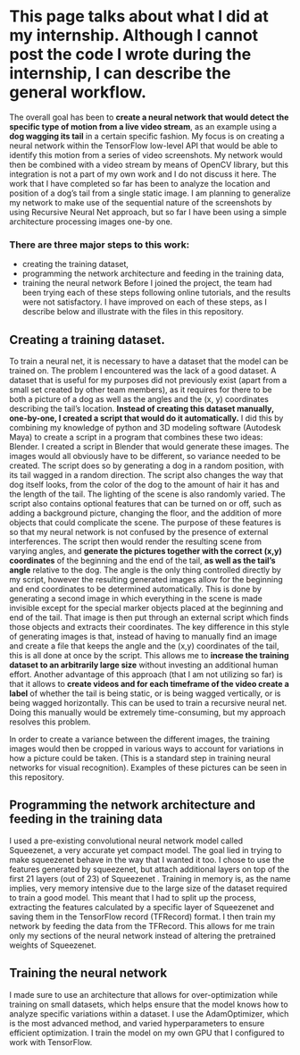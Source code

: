 # This page talks about what I did at my internship. Although I cannot post the code I wrote during the internship, I can describe the general workflow. 

The overall goal has been to **create a neural network that would detect the specific type of motion from a live video stream**, as an example using a **dog wagging its tail** in a certain specific fashion. My focus is on creating a neural network within the TensorFlow low-level API that would be able to identify this motion from a series of video screenshots. My network would then be combined with a video stream by means of OpenCV library, but this integration is not a part of my own work and I do not discuss it here. The work that I have completed so far has been to analyze the location and position of a dog’s tail from a single static image. I am planning to generalize my network to make use of the sequential nature of the screenshots by using Recursive Neural Net approach, but so far I have been using a simple architecture processing images one-by one. 

### There are three major steps to this work:
* creating the training dataset, 
* programming the network architecture and feeding in the training data, 
* training the neural network
Before I joined the project, the team had been trying each of these steps following online tutorials, and the results were not satisfactory. I have improved on each of these steps, as I describe below and illustrate with the files in this repository. 

## Creating a training dataset.
To train a neural net, it is necessary to have a dataset that the model can be trained on. The problem I encountered was the lack of a good dataset. A dataset that is useful for my purposes did not previously exist (apart from a small set created by other team members), as it requires for there to be both a picture of a dog as well as the angles and the (x, y) coordinates describing the tail’s location. **Instead of creating this dataset manually, one-by-one, I created a script that would do it automatically.** I did this by combining my knowledge of python and 3D modeling software (Autodesk Maya) to create a script in a program that combines these two ideas: Blender. I created a script in Blender that would generate these images. The images would all obviously have to be different, so variance needed to be created. The script does so by generating a dog in a random position, with its tail wagged in a random direction. The script also changes the way that dog itself looks, from the color of the dog to the amount of hair it has and the length of the tail. The lighting of the scene is also randomly varied. The script also contains optional features that can be turned on or off, such as adding a background picture, changing the floor, and the addition of more objects that could complicate the scene. The purpose of these features is so that my neural network is not confused by the presence of external interferences. The script then would render the resulting scene from varying angles, and **generate the pictures together with the correct (x,y) coordinates** of the beginning and the end of the tail, **as well as the tail’s angle** relative to the dog. The angle is the only thing controlled directly by my script, however the resulting generated images allow for the beginning and end coordinates to be determined automatically. This is done by generating a second image in which everything in the scene is made invisible except for the special marker objects placed at the beginning and end of the tail. That image is then put through an external script which finds those objects and extracts their coordinates. The key difference in this style of generating images is that, instead of having to manually find an image and create a file that keeps the angle and the (x,y) coordinates of the tail, this is all done at once by the script. This allows me to **increase the training dataset to an arbitrarily large size** without investing an additional human effort. Another advantage of this approach (that I am not utilizing so far) is that it allows to **create videos and for each timeframe of the video create a label** of whether the tail is being static, or is being wagged vertically, or is being wagged horizontally. This can be used to train a recursive neural net. Doing this manually would be extremely time-consuming, but my approach resolves this problem.

In order to create a variance between the different images, the training images would then be cropped in various ways to account for variations in how a picture could be taken. (This is a standard step in training neural networks for visual recognition). Examples of these pictures can be seen in this repository.

## Programming the network architecture and feeding in the training data
I used a pre-existing convolutional neural network model called Squeezenet, a very accurate yet compact model. The goal lied in trying to make squeezenet behave in the way that I wanted it too. I chose to use the features generated by squeezenet, but attach additional layers on top of the first 21 layers (out of 23) of Squeezenet . 
Training in memory is, as the name implies, very memory intensive due to the large size of the dataset required to train a good model. This meant that I had to split up the process, extracting the features calculated by a specific layer of Squeezenet and saving them in the TensorFlow record (TFRecord) format. I then train my network by feeding the data from the TFRecord. This allows for me train only my sections of the neural network instead of altering the pretrained weights of Squeezenet. 

## Training the neural network
I made sure to use an architecture that allows for over-optimization while training on small datasets, which helps ensure that the model knows how to analyze specific variations within a dataset. I use the AdamOptimizer, which is the most advanced method, and varied hyperparameters to ensure efficient optimization. I train the model on my own GPU that I configured to work with TensorFlow.
